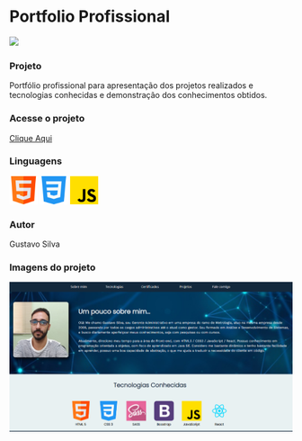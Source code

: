 <h1>Portfolio Profissional</h1>

<img src="https://img.shields.io/badge/STATUS%20-Em%20contru%C3%A7%C3%A3o-yellow"/>

<h3>Projeto</h3>
<p>Portfólio profissional para apresentação dos projetos realizados e tecnologias conhecidas e demonstração dos conhecimentos obtidos.</p>

<h3>Acesse o projeto</h3><a href="https://gustavocrs.github.io/portfolio/">Clique Aqui</a> 

<div><p><h3>Linguagens</h3></p>
<img alt="Icone HTML" src="./images/html.png" style="width:50px;height:50px"/> 
<img alt="Icone CSS" src="./images/css.png" style="width:50px;height:50px"/> 
<img alt="Icone Javascript" src="./images/js.png" style="width:50px;height:50px"/>
</div>

<p><h3>Autor</h3> Gustavo Silva</p>

<h3>Imagens do projeto</h3>
<img alt="Imagem do projeto" src="./images/banner_portfolio.png"/>
